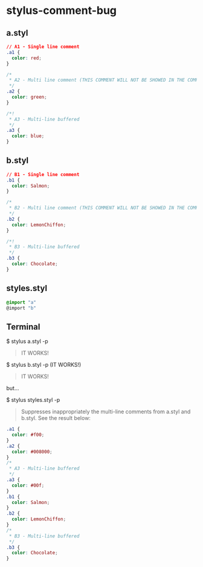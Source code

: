 stylus-comment-bug
==================

a.styl
------

```css
// A1 - Single line comment
.a1 {
  color: red;
}

/*
 * A2 - Multi line comment (THIS COMMENT WILL NOT BE SHOWED IN THE COMPILED CSS)
 */
.a2 {
  color: green;
}

/*!
 * A3 - Multi-line buffered
 */
.a3 {
  color: blue;
}
```

b.styl
------

```css
// B1 - Single line comment
.b1 {
  color: Salmon;
}

/*
 * B2 - Multi line comment (THIS COMMENT WILL NOT BE SHOWED IN THE COMPILED CSS)
 */
.b2 {
  color: LemonChiffon;
}

/*!
 * B3 - Multi-line buffered
 */
.b3 {
  color: Chocolate;
}
```

styles.styl
-----------
```css
@import "a"
@import "b"
```

Terminal
--------
$ stylus a.styl -p
> IT WORKS!

$ stylus b.styl -p (IT WORKS!)
> IT WORKS!

but...

$ stylus styles.styl -p
> Suppresses inappropriately the multi-line comments from a.styl and b.styl. See the result below:

```css
.a1 {
  color: #f00;
}
.a2 {
  color: #008000;
}
/*
 * A3 - Multi-line buffered
 */
.a3 {
  color: #00f;
}
.b1 {
  color: Salmon;
}
.b2 {
  color: LemonChiffon;
}
/*
 * B3 - Multi-line buffered
 */
.b3 {
  color: Chocolate;
}
```
